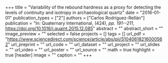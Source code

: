 +++
title = "Variability of the rebound hardness as a proxy for detecting the levels of continuity and isotropy in archaeological quartz"
date = "2016-01-01"
publication_types = ["2"]
authors = ["Carlos Rodríguez-Rellán"]
publication = "In: Quaternary International, (424), _pp. 191--211_, https://doi.org/10.1016/j.quaint.2015.12.085"
abstract = ""
abstract_short = ""
image_preview = ""
selected = false
projects = []
tags = []
url_pdf = "https://www.sciencedirect.com/science/article/abs/pii/S1040618216000562"
url_preprint = ""
url_code = ""
url_dataset = ""
url_project = ""
url_slides = ""
url_video = ""
url_poster = ""
url_source = ""
math = true
highlight = true
[header]
image = ""
caption = ""
+++
